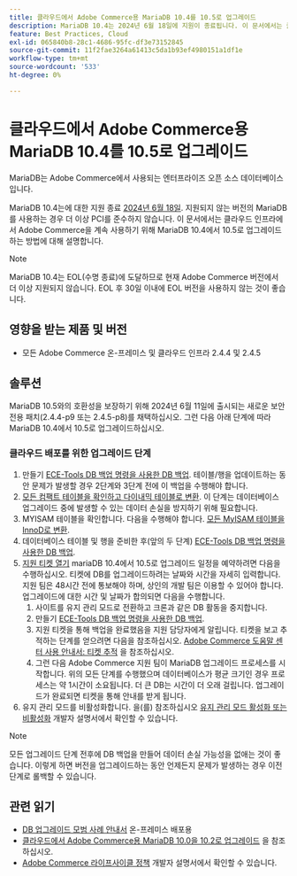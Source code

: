 ```yaml
---
title: 클라우드에서 Adobe Commerce용 MariaDB 10.4를 10.5로 업그레이드
description: MariaDB 10.4는 2024년 6월 18일에 지원이 종료됩니다. 이 문서에서는 클라우드 인프라에서 Adobe Commerce을 계속 사용하기 위해 MariaDB를 10.4에서 10.5로 업그레이드하는 방법에 대해 설명합니다.
feature: Best Practices, Cloud
exl-id: 065840b8-28c1-4686-95fc-df3e73152845
source-git-commit: 11f2fae3264a61413c5da1b93ef4980151a1df1e
workflow-type: tm+mt
source-wordcount: '533'
ht-degree: 0%

---
```


# 클라우드에서 Adobe Commerce용 MariaDB 10.4를 10.5로 업그레이드

MariaDB는 Adobe Commerce에서 사용되는 엔터프라이즈 오픈 소스 데이터베이스입니다.

MariaDB 10.4는에 대한 지원 종료 [2024년 6월 18일](https://endoflife.date/mariadb). 지원되지 않는 버전의 MariaDB를 사용하는 경우 더 이상 PCI를 준수하지 않습니다. 이 문서에서는 클라우드 인프라에서 Adobe Commerce을 계속 사용하기 위해 MariaDB 10.4에서 10.5로 업그레이드하는 방법에 대해 설명합니다.

>[!NOTE]
>
>MariaDB 10.4는 EOL(수명 종료)에 도달하므로 현재 Adobe Commerce 버전에서 더 이상 지원되지 않습니다. EOL 후 30일 이내에 EOL 버전을 사용하지 않는 것이 좋습니다.

## 영향을 받는 제품 및 버전

* 모든 Adobe Commerce 온-프레미스 및 클라우드 인프라 2.4.4 및 2.4.5

## 솔루션

MariaDB 10.5와의 호환성을 보장하기 위해 2024년 6월 11일에 출시되는 새로운 보안 전용 패치(2.4.4-p9 또는 2.4.5-p8)를 채택하십시오. 그런 다음 아래 단계에 따라 MariaDB 10.4에서 10.5로 업그레이드하십시오.

### 클라우드 배포를 위한 업그레이드 단계

1. 만들기 [ECE-Tools DB 백업 명령을 사용한 DB 백업](https://experienceleague.adobe.com/en/docs/commerce-cloud-service/user-guide/develop/storage/snapshots). 테이블/행을 업데이트하는 동안 문제가 발생할 경우 2단계와 3단계 전에 이 백업을 수행해야 합니다.
1. [모든 컴팩트 테이블을 확인하고 다이내믹 테이블로 변환](https://experienceleague.adobe.com/en/docs/commerce-operations/implementation-playbook/best-practices/maintenance/mariadb-upgrade). 이 단계는 데이터베이스 업그레이드 중에 발생할 수 있는 데이터 손실을 방지하기 위해 필요합니다.
1. MYISAM 테이블을 확인합니다. 다음을 수행해야 합니다. [모든 MyISAM 테이블을 InnoD로 변환](https://experienceleague.adobe.com/en/docs/commerce-operations/implementation-playbook/best-practices/planning/database-on-cloud).
1. 데이터베이스 테이블 및 행을 준비한 후(앞의 두 단계) [ECE-Tools DB 백업 명령을 사용한 DB 백업](https://experienceleague.adobe.com/en/docs/commerce-cloud-service/user-guide/develop/storage/snapshots).
1. [지원 티켓 열기](/help/help-center-guide/help-center/magento-help-center-user-guide.md#submit-ticket) mariaDB 10.4에서 10.5로 업그레이드 일정을 예약하려면 다음을 수행하십시오. 티켓에 DB를 업그레이드하려는 날짜와 시간을 자세히 입력합니다. 지원 팀은 48시간 전에 통보해야 하며, 상인의 개발 팀은 이용할 수 있어야 합니다. 업그레이드에 대한 시간 및 날짜가 합의되면 다음을 수행합니다.
   1. 사이트를 유지 관리 모드로 전환하고 크론과 같은 DB 활동을 중지합니다.
   1. 만들기 [ECE-Tools DB 백업 명령을 사용한 DB 백업](https://experienceleague.adobe.com/en/docs/commerce-cloud-service/user-guide/develop/storage/snapshots).
   1. 지원 티켓을 통해 백업을 완료했음을 지원 담당자에게 알립니다. 티켓을 보고 추적하는 단계를 얻으려면 다음을 참조하십시오. [Adobe Commerce 도움말 센터 사용 안내서: 티켓 추적](/help/help-center-guide/help-center/magento-help-center-user-guide.md#track-tickets) 을 참조하십시오.
   1. 그런 다음 Adobe Commerce 지원 팀이 MariaDB 업그레이드 프로세스를 시작합니다. 위의 모든 단계를 수행했으며 데이터베이스가 평균 크기인 경우 프로세스는 약 1시간이 소요됩니다. 더 큰 DB는 시간이 더 오래 걸립니다. 업그레이드가 완료되면 티켓을 통해 안내를 받게 됩니다.
1. 유지 관리 모드를 비활성화합니다. 을(를) 참조하십시오 [유지 관리 모드 활성화 또는 비활성화](https://experienceleague.adobe.com/en/docs/commerce-operations/installation-guide/tutorials/maintenance-mode) 개발자 설명서에서 확인할 수 있습니다.

>[!NOTE]
>
>모든 업그레이드 단계 전후에 DB 백업을 만들어 데이터 손실 가능성을 없애는 것이 좋습니다. 이렇게 하면 버전을 업그레이드하는 동안 언제든지 문제가 발생하는 경우 이전 단계로 롤백할 수 있습니다.

## 관련 읽기

* [DB 업그레이드 모범 사례 안내서](https://experienceleague.adobe.com/en/docs/commerce-operations/upgrade-guide/prepare/prerequisites) 온-프레미스 배포용
* [클라우드에서 Adobe Commerce용 MariaDB 10.0을 10.2로 업그레이드](https://experienceleague.adobe.com/en/docs/commerce-knowledge-base/kb/how-to/upgrade-mariadb-10-0-to-10-2-for-magento-commerce-cloud) 을 참조하십시오.
* [Adobe Commerce 라이프사이클 정책](https://experienceleague.adobe.com/en/docs/commerce-operations/release/planning/lifecycle-policy) 개발자 설명서에서 확인할 수 있습니다.
